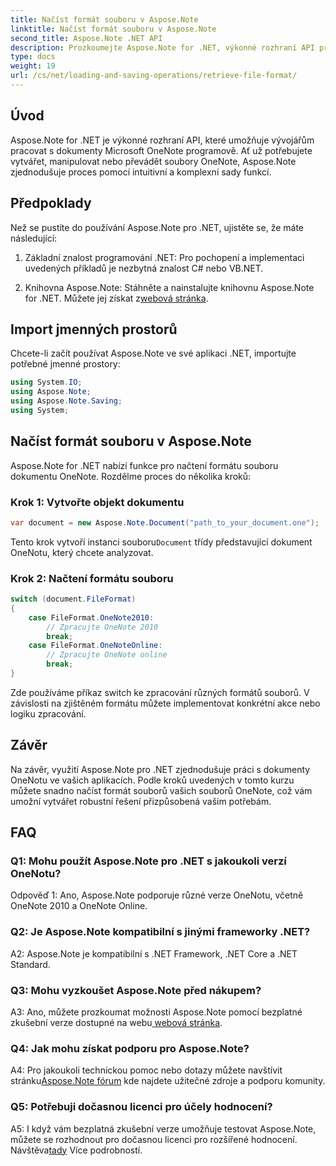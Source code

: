 ```yaml
---
title: Načíst formát souboru v Aspose.Note
linktitle: Načíst formát souboru v Aspose.Note
second_title: Aspose.Note .NET API
description: Prozkoumejte Aspose.Note for .NET, výkonné rozhraní API pro programovou práci s dokumenty Microsoft OneNote.
type: docs
weight: 19
url: /cs/net/loading-and-saving-operations/retrieve-file-format/
---
```

## Úvod

Aspose.Note for .NET je výkonné rozhraní API, které umožňuje vývojářům pracovat s dokumenty Microsoft OneNote programově. Ať už potřebujete vytvářet, manipulovat nebo převádět soubory OneNote, Aspose.Note zjednodušuje proces pomocí intuitivní a komplexní sady funkcí.

## Předpoklady

Než se pustíte do používání Aspose.Note pro .NET, ujistěte se, že máte následující:

1. Základní znalost programování .NET: Pro pochopení a implementaci uvedených příkladů je nezbytná znalost C# nebo VB.NET.
   
2.  Knihovna Aspose.Note: Stáhněte a nainstalujte knihovnu Aspose.Note for .NET. Můžete jej získat z[webová stránka](https://releases.aspose.com/note/net/).

## Import jmenných prostorů

Chcete-li začít používat Aspose.Note ve své aplikaci .NET, importujte potřebné jmenné prostory:

```csharp
using System.IO;
using Aspose.Note;
using Aspose.Note.Saving;
using System;
```

## Načíst formát souboru v Aspose.Note

Aspose.Note for .NET nabízí funkce pro načtení formátu souboru dokumentu OneNote. Rozdělme proces do několika kroků:

### Krok 1: Vytvořte objekt dokumentu

```csharp
var document = new Aspose.Note.Document("path_to_your_document.one");
```

 Tento krok vytvoří instanci souboru`Document` třídy představující dokument OneNotu, který chcete analyzovat.

### Krok 2: Načtení formátu souboru

```csharp
switch (document.FileFormat)
{
    case FileFormat.OneNote2010:
        // Zpracujte OneNote 2010
        break;
    case FileFormat.OneNoteOnline:
        // Zpracujte OneNote online
        break;
}
```

Zde používáme příkaz switch ke zpracování různých formátů souborů. V závislosti na zjištěném formátu můžete implementovat konkrétní akce nebo logiku zpracování.

## Závěr

Na závěr, využití Aspose.Note pro .NET zjednodušuje práci s dokumenty OneNotu ve vašich aplikacích. Podle kroků uvedených v tomto kurzu můžete snadno načíst formát souborů vašich souborů OneNote, což vám umožní vytvářet robustní řešení přizpůsobená vašim potřebám.

## FAQ

### Q1: Mohu použít Aspose.Note pro .NET s jakoukoli verzí OneNotu?

Odpověď 1: Ano, Aspose.Note podporuje různé verze OneNotu, včetně OneNote 2010 a OneNote Online.

### Q2: Je Aspose.Note kompatibilní s jinými frameworky .NET?

A2: Aspose.Note je kompatibilní s .NET Framework, .NET Core a .NET Standard.

### Q3: Mohu vyzkoušet Aspose.Note před nákupem?

A3: Ano, můžete prozkoumat možnosti Aspose.Note pomocí bezplatné zkušební verze dostupné na webu[ webová stránka](https://releases.aspose.com/).

### Q4: Jak mohu získat podporu pro Aspose.Note?

 A4: Pro jakoukoli technickou pomoc nebo dotazy můžete navštívit stránku[Aspose.Note fórum](https://forum.aspose.com/c/note/28) kde najdete užitečné zdroje a podporu komunity.

### Q5: Potřebuji dočasnou licenci pro účely hodnocení?

 A5: I když vám bezplatná zkušební verze umožňuje testovat Aspose.Note, můžete se rozhodnout pro dočasnou licenci pro rozšířené hodnocení. Návštěva[tady](https://purchase.aspose.com/temporary-license/) Více podrobností.